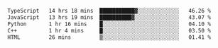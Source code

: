 <!--START_SECTION:waka-->

```txt
TypeScript   14 hrs 18 mins  ███████████▓░░░░░░░░░░░░░   46.26 %
JavaScript   13 hrs 19 mins  ██████████▓░░░░░░░░░░░░░░   43.07 %
Python       1 hr 16 mins    █░░░░░░░░░░░░░░░░░░░░░░░░   04.10 %
C++          1 hr 4 mins     █░░░░░░░░░░░░░░░░░░░░░░░░   03.50 %
HTML         26 mins         ▒░░░░░░░░░░░░░░░░░░░░░░░░   01.41 %
```

<!--END_SECTION:waka-->

